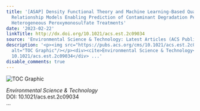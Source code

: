 ```yaml
---
title: '[ASAP] Density Functional Theory and Machine Learning-Based Quantitative Structure–Activity
  Relationship Models Enabling Prediction of Contaminant Degradation Performance with
  Heterogeneous Peroxymonosulfate Treatments'
date: '2023-02-22'
linkTitle: http://dx.doi.org/10.1021/acs.est.2c09034
source: 'Environmental Science & Technology: Latest Articles (ACS Publications)'
description: '<p><img src="https://pubs.acs.org/cms/10.1021/acs.est.2c09034/asset/images/medium/es2c09034_0006.gif"
  alt="TOC Graphic"/></p><div><cite>Environmental Science & Technology</cite></div><div>DOI:
  10.1021/acs.est.2c09034</div> ...'
disable_comments: true
---
```

<p><img src="https://pubs.acs.org/cms/10.1021/acs.est.2c09034/asset/images/medium/es2c09034_0006.gif" alt="TOC Graphic"/></p><div><cite>Environmental Science & Technology</cite></div><div>DOI: 10.1021/acs.est.2c09034</div> ...